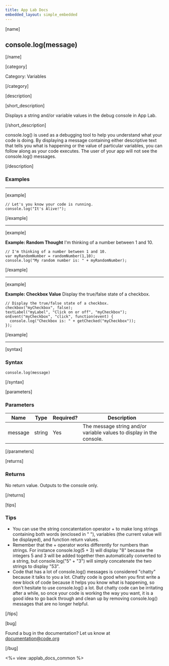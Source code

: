 ```yaml
---
title: App Lab Docs
embedded_layout: simple_embedded
---
```


[name]

## console.log(message)

[/name]


[category]

Category: Variables

[/category]

[description]

[short_description]

Displays a string and/or variable values in the debug console in App Lab.

[/short_description]

console.log() is used as a debugging tool to help you understand what your code is doing.  By displaying a message containing either descriptive text that tells you what is happening or the value of particular variables, you can follow along as your code executes. The user of your app will not see the console.log() messages.

[/description]

### Examples
____________________________________________________

[example]

```
// Let's you know your code is running.
console.log("It's Alive!");
```

[/example]

____________________________________________________

[example]

**Example: Random Thought** I'm thinking of a number between 1 and 10.

```
// I'm thinking of a number between 1 and 10.
var myRandomNumber = randomNumber(1,10);
console.log("My random number is: " + myRandomNumber);
```

[/example]

____________________________________________________
[example]

**Example: Checkbox Value** Display the true/false state of a checkbox.

```
// Display the true/false state of a checkbox.
checkbox("myCheckbox", false);
textLabel("myLabel", "Click on or off", "myCheckbox");
onEvent("myCheckbox", "click", function(event) {
  console.log("Checkbox is: " + getChecked("myCheckbox"));
});
```

[/example]

____________________________________________________

[syntax]

### Syntax

```
console.log(message)
```

[/syntax]

[parameters]

### Parameters

| Name  | Type | Required? | Description |
|-----------------|------|-----------|-------------|
| message | string | Yes | The message string and/or variable values to display in the console. |

[/parameters]

[returns]

### Returns
No return value. Outputs to the console only.

[/returns]

[tips]

### Tips

- You can use the string concatentation operator + to make long strings containing both words (enclosed in " "), variables (the current value will be displayed), and function return values.
- Remember that the + operator works differently for numbers than strings.  For instance console.log(5 + 3) will display "8" because the integers 5 and 3 will be added together then automatically converted to a string, but console.log("5" + "3") will simply concatenate the two strings to display "53".
- Code that has a lot of console.log() messages is considered "chatty" because it talks to you a lot. Chatty code is good when you first write a new block of code because it helps you know what is happening, so don't hesitate to use console.log() a lot.  But chatty code can be irritating after a while, so once your code is working the way you want, it is a good idea to go back through and clean up by removing console.log() messages that are no longer helpful.

[/tips]

[bug]

Found a bug in the documentation? Let us know at documentation@code.org

[/bug]

<%= view :applab_docs_common %>
